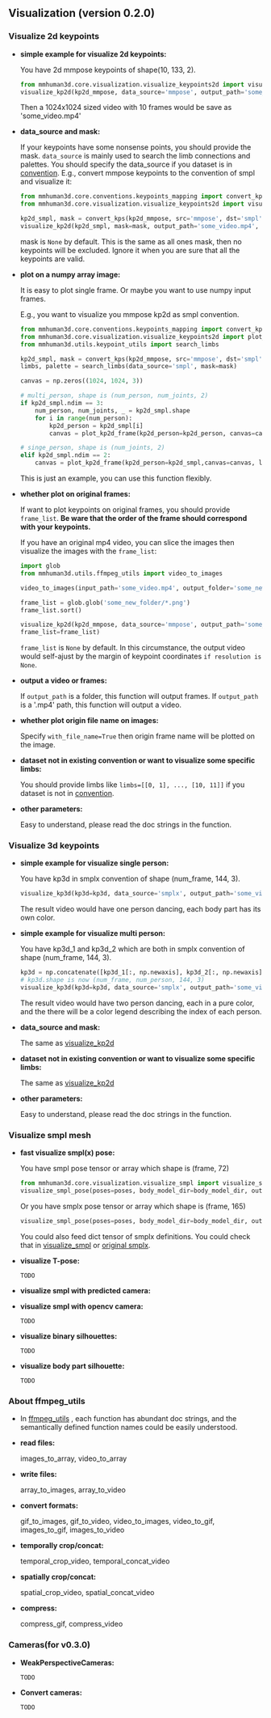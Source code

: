 ## Visualization (version 0.2.0)

### Visualize 2d keypoints  
- **simple example for visualize 2d keypoints:**

    You have 2d mmpose keypoints of shape(10, 133, 2).
    ```python
    from mmhuman3d.core.visualization.visualize_keypoints2d import visualize_kp2d
    visualize_kp2d(kp2d_mmpose, data_source='mmpose', output_path='some_video.mp4', resolution=(1024, 1024))
    ```
    Then a 1024x1024 sized video with 10 frames would be save as 'some_video.mp4'

- **data_source and mask:**

    If your keypoints have some nonsense points, you should provide the mask. `data_source` is mainly used to search the limb connections and palettes. You should specify the data_source if you dataset is in [convention](mmhuman3d/core/conventions/keypoints_mapping/).
    E.g., convert mmpose keypoints to the convention of smpl and visualize it:
    ```python
    from mmhuman3d.core.conventions.keypoints_mapping import convert_kps
    from mmhuman3d.core.visualization.visualize_keypoints2d import visualize_kp2d

    kp2d_smpl, mask = convert_kps(kp2d_mmpose, src='mmpose', dst='smpl')
    visualize_kp2d(kp2d_smpl, mask=mask, output_path='some_video.mp4', resolution=(1024, 1024))
    ```
    mask is `None` by default. This is the same as all ones mask, then no keypoints will be excluded. Ignore it when you are sure that all the keypoints are valid.

- **plot on a numpy array image:**

    It is easy to plot single frame.
    Or maybe you want to use numpy input frames.

    E.g., you want to visualize you mmpose kp2d as smpl convention.
    ```python
    from mmhuman3d.core.conventions.keypoints_mapping import convert_kps
    from mmhuman3d.core.visualization.visualize_keypoints2d import plot_kp2d_frame
    from mmhuman3d.utils.keypoint_utils import search_limbs

    kp2d_smpl, mask = convert_kps(kp2d_mmpose, src='mmpose', dst='smpl')
    limbs, palette = search_limbs(data_source='smpl', mask=mask)

    canvas = np.zeros((1024, 1024, 3))

    # multi_person, shape is (num_person, num_joints, 2)
    if kp2d_smpl.ndim == 3:
        num_person, num_joints, _ = kp2d_smpl.shape
        for i in range(num_person):
            kp2d_person = kp2d_smpl[i]
            canvas = plot_kp2d_frame(kp2d_person=kp2d_person, canvas=canvas, limbs=limbs, palette=palette)

    # singe_person, shape is (num_joints, 2)
    elif kp2d_smpl.ndim == 2:
        canvas = plot_kp2d_frame(kp2d_person=kp2d_smpl,canvas=canvas, limbs=limbs, palette=palette)
    ```
    This is just an example, you can use this function flexibly.

- **whether plot on original frames:**

    If want to plot keypoints on original frames, you should provide `frame_list`. **Be ware that the order of the frame should correspond with your keypoints.**

    If you have an original mp4 video, you can slice the images then visualize the images with the `frame_list`:
    ```python
    import glob
    from mmhuman3d.utils.ffmpeg_utils import video_to_images

    video_to_images(input_path='some_video.mp4', output_folder='some_new_folder', img_format='%06d.png')

    frame_list = glob.glob('some_new_folder/*.png')
    frame_list.sort()

    visualize_kp2d(kp2d_mmpose, data_source='mmpose', output_path='some_video.mp4', resolution=(1024, 1024),
    frame_list=frame_list)
    ```

    `frame_list` is `None` by default. In this circumstance, the output video would self-ajust by the margin of keypoint coordinates `if resolution is None`.

- **output a video or frames:**

    If `output_path` is a folder, this function will output frames.
    If `output_path` is a '.mp4' path, this function will output a video.


- **whether plot origin file name on images:**

    Specify `with_file_name=True` then origin frame name will be plotted on the image.

- **dataset not in existing convention or want to visualize some specific limbs:**

    You should provide limbs like
    `limbs=[[0, 1], ..., [10, 11]]`
    if you dataset is not in [convention](mmhuman3d/core/conventions/keypoints_mapping/).

- **other parameters:**

    Easy to understand, please read the doc strings in the function.

### Visualize 3d keypoints

- **simple example for visualize single person:**

    You have kp3d in smplx convention of shape (num_frame, 144, 3).
    ```python
    visualize_kp3d(kp3d=kp3d, data_source='smplx', output_path='some_video.mp4')
    ```
    The result video would have one person dancing, each body part has its own color.

- **simple example for visualize multi person:**

    You have kp3d_1 and kp3d_2 which are both in smplx convention of shape (num_frame, 144, 3).
    ```python
    kp3d = np.concatenate([kp3d_1[:, np.newaxis], kp3d_2[:, np.newaxis]], axis=1)
    # kp3d.shape is now (num_frame, num_person, 144, 3)
    visualize_kp3d(kp3d=kp3d, data_source='smplx', output_path='some_video.mp4')
    ```
    The result video would have two person dancing, each in a pure color, and the there will be a color legend describing the index of each person.

- **data_source and mask:**

    The same as [visualize_kp2d](#visualize_kp2d)

- **dataset not in existing convention or want to visualize some specific limbs:**

    The same as [visualize_kp2d](#visualize_kp2d)

- **other parameters:**

    Easy to understand, please read the doc strings in the function.

### Visualize smpl mesh
- **fast visualize smpl(x) pose:**

    You have smpl pose tensor or array which shape is (frame, 72)
    ```python
    from mmhuman3d.core.visualization.visualize_smpl import visualize_smpl_pose
    visualize_smpl_pose(poses=poses, body_model_dir=body_model_dir, output_path='some_video.mp4', model_type='smpl', render_choice='hq', resolution=(1024, 1024))
    ```

    Or you have smplx pose tensor or array which shape is (frame, 165)
    ```python
    visualize_smpl_pose(poses=poses, body_model_dir=body_model_dir, output_path='some_video.mp4', model_type='smplx', render_choice='hq', resolution=(1024, 1024))
    ```
    You could also feed dict tensor of smplx definitions. You could check that in [visualize_smpl](mmhuman3d/core/visualization/visualize_smpl.py#L166-211) or [original smplx](https://github.com/vchoutas/smplx/blob/master/smplx/body_models.py).


- **visualize T-pose:**

    ```TODO```

- **visualize smpl with predicted camera:**


- **visualize smpl with opencv camera:**

    ```TODO```

- **visualize binary silhouettes:**

    ```TODO```

- **visualize body part silhouette:**

    ```TODO```

### About ffmpeg_utils
- In [ffmpeg_utils](mmhuman3d/utils/ffmpeg_utils.py) , each function has abundant doc strings, and the semantically defined function names could be easily understood.

- **read files:**

    images_to_array, video_to_array

- **write files:**

    array_to_images, array_to_video

- **convert formats:**

    gif_to_images, gif_to_video,  video_to_images, video_to_gif, images_to_gif, images_to_video

- **temporally crop/concat:**

    temporal_crop_video, temporal_concat_video

- **spatially crop/concat:**

    spatial_crop_video, spatial_concat_video

- **compress:**

    compress_gif, compress_video

### Cameras(for v0.3.0)
- **WeakPerspectiveCameras:**

    ```TODO```
- **Convert cameras:**

    ```TODO```
